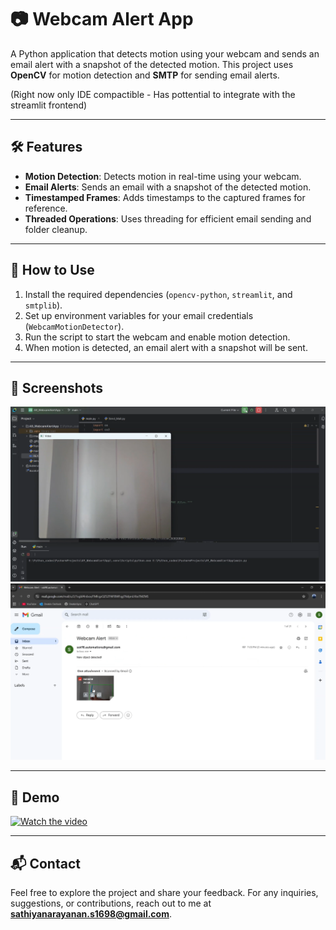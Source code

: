 # 📷 Webcam Alert App

A Python application that detects motion using your webcam and sends an email alert with a snapshot of the detected motion. This project uses **OpenCV** for motion detection and **SMTP** for sending email alerts.

(Right now only IDE compactible - Has pottential to integrate with the streamlit frontend)

---

## 🛠️ Features

- **Motion Detection**: Detects motion in real-time using your webcam.
- **Email Alerts**: Sends an email with a snapshot of the detected motion.
- **Timestamped Frames**: Adds timestamps to the captured frames for reference.
- **Threaded Operations**: Uses threading for efficient email sending and folder cleanup.

---

## 🚦 How to Use

1. Install the required dependencies (`opencv-python`, `streamlit`, and `smtplib`).
2. Set up environment variables for your email credentials (`WebcamMotionDetector`).
3. Run the script to start the webcam and enable motion detection.
4. When motion is detected, an email alert with a snapshot will be sent.

---

## 📸 Screenshots

![display1](displayimages/display1.png)
![display2](displayimages/display2.png)

---

## 🎥 Demo

[![Watch the video](https://img.youtube.com/vi//0.jpg)]()

---

## 📬 Contact

Feel free to explore the project and share your feedback. For any inquiries, suggestions, or contributions, reach out to me at **sathiyanarayanan.s1698@gmail.com**.

